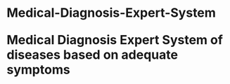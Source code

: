 # Medical-Diagnosis-Expert-System<br><p>Medical Diagnosis Expert System of diseases based on adequate symptoms 
